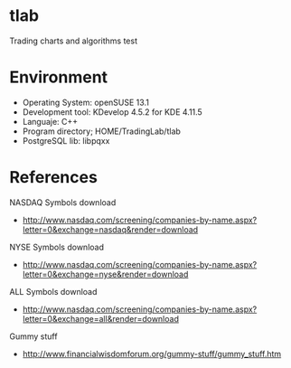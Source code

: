 # tlab
Trading charts and algorithms test
# Environment
* Operating System: openSUSE 13.1
* Development tool: KDevelop 4.5.2 for KDE 4.11.5
* Languaje: C++
* Program directory; HOME/TradingLab/tlab
* PostgreSQL lib: libpqxx

# References
NASDAQ Symbols download

* http://www.nasdaq.com/screening/companies-by-name.aspx?letter=0&exchange=nasdaq&render=download

NYSE Symbols download

* http://www.nasdaq.com/screening/companies-by-name.aspx?letter=0&exchange=nyse&render=download

ALL Symbols download

* http://www.nasdaq.com/screening/companies-by-name.aspx?letter=0&exchange=all&render=download

Gummy stuff

* http://www.financialwisdomforum.org/gummy-stuff/gummy_stuff.htm


